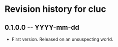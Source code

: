 # Revision history for cluc

## 0.1.0.0 -- YYYY-mm-dd

* First version. Released on an unsuspecting world.

